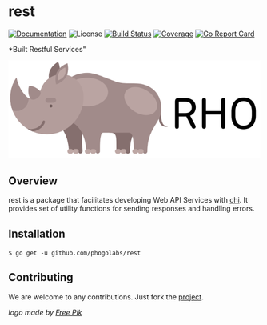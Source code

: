 # rest

[![Documentation][godoc-img]][godoc-url]
![License][license-img]
[![Build Status][travis-img]][travis-url]
[![Coverage][codecov-img]][codecov-url]
[![Go Report Card][report-img]][report-url]

*Built Restful Services"

[![rest][rest-img]][rest-url]

## Overview

rest is a package that facilitates developing Web API Services with
[chi][chi-url]. It provides set of utility functions for sending responses and
handling errors.

## Installation

```console
$ go get -u github.com/phogolabs/rest
```

## Contributing

We are welcome to any contributions. Just fork the
[project](https://github.com/phogolabs/rest).

*logo made by [Free Pik][logo-author-url]*

[report-img]: https://goreportcard.com/badge/github.com/phogolabs/rest
[report-url]: https://goreportcard.com/report/github.com/phogolabs/rest
[logo-author-url]: https://www.freepik.com/free-vector/flat-tropical-animals_875704.htm
[logo-license]: http://creativecommons.org/licenses/by/3.0/
[rest-url]: https://github.com/phogolabs/rest
[rest-img]: doc/img/logo.png
[codecov-url]: https://codecov.io/gh/phogolabs/rest
[codecov-img]: https://codecov.io/gh/phogolabs/rest/branch/master/graph/badge.svg
[travis-img]: https://travis-ci.org/phogolabs/rest.svg?branch=master
[travis-url]: https://travis-ci.org/phogolabs/rest
[chi-url]: https://github.com/go-chi/chi
[godoc-url]: https://godoc.org/github.com/phogolabs/rest
[godoc-img]: https://godoc.org/github.com/phogolabs/rest?status.svg
[license-img]: https://img.shields.io/badge/license-MIT-blue.svg
[software-license-url]: LICENSE
